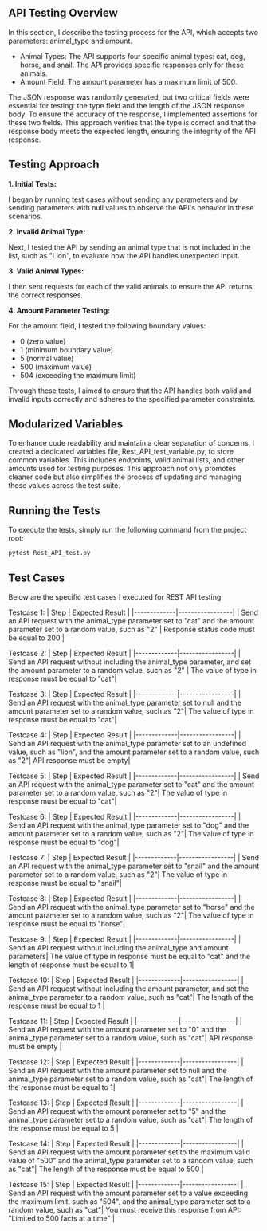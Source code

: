 ## API Testing Overview

In this section, I describe the testing process for the API, which accepts two parameters: animal_type and amount.

  * Animal Types: The API supports four specific animal types: cat, dog, horse, and snail. The API provides specific responses only for these animals.
  * Amount Field: The amount parameter has a maximum limit of 500.

The JSON response was randomly generated, but two critical fields were essential for testing: the type field and the length of the JSON response body. To ensure the accuracy of the response, I implemented assertions for these two fields. This approach verifies that the type is correct and that the response body meets the expected length, ensuring the integrity of the API response.


## Testing Approach

**1. Initial Tests:**

  I began by running test cases without sending any parameters and by sending parameters with null values to observe the API's behavior in these scenarios.

**2. Invalid Animal Type:**

  Next, I tested the API by sending an animal type that is not included in the list, such as "Lion", to evaluate how the API handles unexpected input.

**3. Valid Animal Types:**

  I then sent requests for each of the valid animals to ensure the API returns the correct responses.

**4. Amount Parameter Testing:**

  For the amount field, I tested the following boundary values:

   * 0 (zero value)
   * 1 (minimum boundary value)
   * 5 (normal value)
   * 500 (maximum value)
   * 504 (exceeding the maximum limit)

Through these tests, I aimed to ensure that the API handles both valid and invalid inputs correctly and adheres to the specified parameter constraints.

## Modularized Variables

To enhance code readability and maintain a clear separation of concerns, I created a dedicated variables file, Rest_API_test_variable.py, to store common variables. This includes endpoints, valid animal lists, and other amounts used for testing purposes. This approach not only promotes cleaner code but also simplifies the process of updating and managing these values across the test suite.

## Running the Tests

 To execute the tests, simply run the following command from the project root:
  ```sh
  pytest Rest_API_test.py
  ```

## Test Cases

Below are the specific test cases I executed for REST API testing:

Testcase 1:
| Step        | Expected Result |
|-------------|-----------------|
| Send an API request with the animal_type parameter set to "cat" and the amount parameter set to a random value, such as "2" | Response status code must be equal to 200 |


Testcase 2:
| Step        | Expected Result |
|-------------|-----------------|
| Send an API request without including the animal_type parameter, and set the amount parameter to a random value, such as "2" | The value of type in response must be equal to "cat"|

Testcase 3:
| Step        | Expected Result |
|-------------|-----------------|
| Send an API request with the animal_type parameter set to null and the amount parameter set to a random value, such as "2"| The value of type in response must be equal to "cat"|

Testcase 4:
| Step        | Expected Result |
|-------------|-----------------|
| Send an API request with the animal_type parameter set to an undefined value, such as "lion", and the amount parameter set to a random value, such as "2"| API response must be empty|

Testcase 5:
| Step        | Expected Result |
|-------------|-----------------|
| Send an API request with the animal_type parameter set to "cat" and the amount parameter set to a random value, such as "2"| The value of type in response must be equal to "cat"|

Testcase 6:
| Step        | Expected Result |
|-------------|-----------------|
| Send an API request with the animal_type parameter set to "dog" and the amount parameter set to a random value, such as "2"| The value of type in response must be equal to "dog"|

Testcase 7:
| Step        | Expected Result |
|-------------|-----------------|
| Send an API request with the animal_type parameter set to "snail" and the amount parameter set to a random value, such as "2"| The value of type in response must be equal to "snail"|

Testcase 8:
| Step        | Expected Result |
|-------------|-----------------|
| Send an API request with the animal_type parameter set to "horse" and the amount parameter set to a random value, such as "2"| The value of type in response must be equal to "horse"|

Testcase 9:
| Step        | Expected Result |
|-------------|-----------------|
| Send an API request without including the animal_type and amount parameters| The value of type in response must be equal to "cat" and the length of response must be equal to 1|

Testcase 10:
| Step        | Expected Result |
|-------------|-----------------|
| Send an API request without including the amount parameter, and set the animal_type parameter to a random value, such as "cat"| The length of the response must be equal to 1 |

Testcase 11:
| Step        | Expected Result |
|-------------|-----------------|
| Send an API request with the amount parameter set to "0" and the animal_type parameter set to a random value, such as "cat"| API response must be empty |

Testcase 12:
| Step        | Expected Result |
|-------------|-----------------|
| Send an API request with the amount parameter set to null and the animal_type parameter set to a random value, such as "cat"| The length of the response must be equal to 1|

Testcase 13:
| Step        | Expected Result |
|-------------|-----------------|
| Send an API request with the amount parameter set to "5" and the animal_type parameter set to a random value, such as "cat"| The length of the response must be equal to 5 |

Testcase 14:
| Step        | Expected Result |
|-------------|-----------------|
| Send an API request with the amount parameter set to the maximum valid value of "500" and the animal_type parameter set to a random value, such as "cat"| The length of the response must be equal to 500 |

Testcase 15:
| Step        | Expected Result |
|-------------|-----------------|
| Send an API request with the amount parameter set to a value exceeding the maximum limit, such as "504", and the animal_type parameter set to a random value, such as "cat"| You must receive this response from API: "Limited to 500 facts at a time" |





